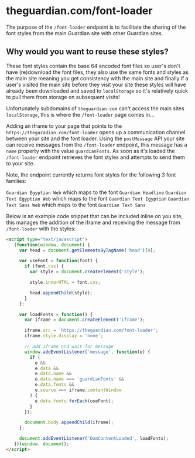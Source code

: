 # theguardian.com/font-loader

The purpose of the `/font-loader` endpoint is to facilitate the sharing of the font styles from the main Guardian site with other Guardian sites.

## Why would you want to reuse these styles?

These font styles contain the base 64 encoded font files so user's don't have (re)download the font files, they also use the same fonts and styles as the main site meaning  you get consistency with the main site and finally if a user's visited the main site before they visit your site these styles will have already been downloaded and saved to `localStorage` so it's relatively quick to pull them from storage on subsequent visits!

Unfortunately subdomains of `theguardian.com` can't access the main sites `localStorage`, this is where the `/font-loader` page comes in...

Adding an iframe to your page that points to the `https://theguradian.com/font-loader` opens up a communication channel between your site and the font loader. Using the `postMessage` API your site can receive messages from the `/font-loader` endpoint, this message has a `name` property with the value `guardianFonts`. As soon as it's loaded the `/font-loader` endpoint retrieves the font styles and attempts to send them to your site.

Note, the endpoint currently returns font styles for the following 3 font families:

`Guardian Egyptian Web` which maps to the font `Guardian Headline`
`Guardian Text Egyptian Web` which maps to the font `Guardian Text Egyptian`
`Guardian Text Sans Web` which maps to the font `Guardian Text Sans`

Below is an example code snippet that can be included inline on you site, this manages the addition of the iframe and receiving the message from `/font-loader` with the styles:

```html
<script type="text/javascript">
   (function(window, document) {
     var head = document.getElementsByTagName('head')[0];

     var useFont = function(font) {
       if (font.css) {
         var style = document.createElement('style');

         style.innerHTML = font.css;

         head.appendChild(style);
       }
     };

     var loadFonts = function() {
       var iframe = document.createElement('iframe');

       iframe.src = 'https://theguardian.com/font-loader';
       iframe.style.display = 'none';

       // add iframe and wait for message
       window.addEventListener('message', function(e) {
         if (
           e &&
           e.data &&
           e.data.name &&
           e.data.name === 'guardianFonts' &&
           e.data.fonts &&
           e.source === iframe.contentWindow
         ) {
           e.data.fonts.forEach(useFont);
         }
       });

       document.body.appendChild(iframe);
     };

     document.addEventListener('DomContentLoaded', loadFonts);
   })(window, document);
</script>
```
